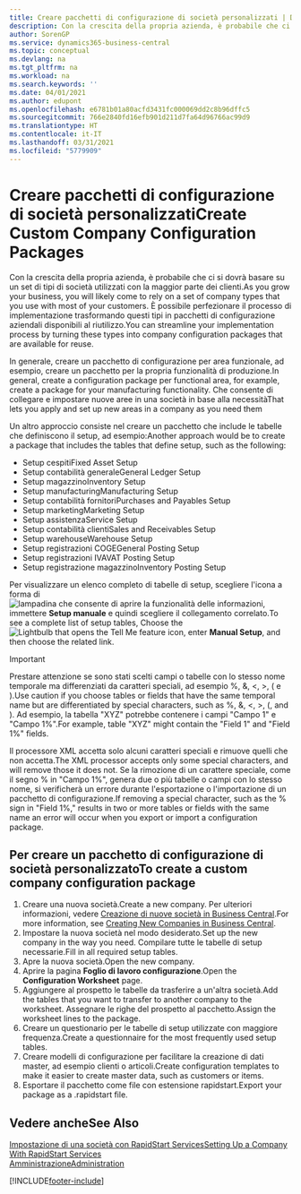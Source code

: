 ```yaml
---
title: Creare pacchetti di configurazione di società personalizzati | Documenti Microsoft
description: Con la crescita della propria azienda, è probabile che ci si dovrà basare su un set di tipi di società utilizzati con la maggior parte dei clienti. È possibile perfezionare il processo di implementazione trasformando questi tipi in pacchetti di configurazione aziendali disponibili al riutilizzo.
author: SorenGP
ms.service: dynamics365-business-central
ms.topic: conceptual
ms.devlang: na
ms.tgt_pltfrm: na
ms.workload: na
ms.search.keywords: ''
ms.date: 04/01/2021
ms.author: edupont
ms.openlocfilehash: e6781b01a80acfd3431fc000069dd2c8b96dffc5
ms.sourcegitcommit: 766e2840fd16efb901d211d7fa64d96766ac99d9
ms.translationtype: HT
ms.contentlocale: it-IT
ms.lasthandoff: 03/31/2021
ms.locfileid: "5779909"
---
```

# <a name="create-custom-company-configuration-packages"></a><span data-ttu-id="02872-104">Creare pacchetti di configurazione di società personalizzati</span><span class="sxs-lookup"><span data-stu-id="02872-104">Create Custom Company Configuration Packages</span></span>
<span data-ttu-id="02872-105">Con la crescita della propria azienda, è probabile che ci si dovrà basare su un set di tipi di società utilizzati con la maggior parte dei clienti.</span><span class="sxs-lookup"><span data-stu-id="02872-105">As you grow your business, you will likely come to rely on a set of company types that you use with most of your customers.</span></span> <span data-ttu-id="02872-106">È possibile perfezionare il processo di implementazione trasformando questi tipi in pacchetti di configurazione aziendali disponibili al riutilizzo.</span><span class="sxs-lookup"><span data-stu-id="02872-106">You can streamline your implementation process by turning these types into company configuration packages that are available for reuse.</span></span>  

<span data-ttu-id="02872-107">In generale, creare un pacchetto di configurazione per area funzionale, ad esempio, creare un pacchetto per la propria funzionalità di produzione.</span><span class="sxs-lookup"><span data-stu-id="02872-107">In general, create a configuration package per functional area, for example, create a package for your manufacturing functionality.</span></span> <span data-ttu-id="02872-108">Che consente di collegare e impostare nuove aree in una società in base alla necessità</span><span class="sxs-lookup"><span data-stu-id="02872-108">That lets you apply and set up new areas in a company as you need them</span></span>  

<span data-ttu-id="02872-109">Un altro approccio consiste nel creare un pacchetto che include le tabelle che definiscono il setup, ad esempio:</span><span class="sxs-lookup"><span data-stu-id="02872-109">Another approach would be to create a package that includes the tables that define setup, such as the following:</span></span>  

-   <span data-ttu-id="02872-110">Setup cespiti</span><span class="sxs-lookup"><span data-stu-id="02872-110">Fixed Asset Setup</span></span>  
-   <span data-ttu-id="02872-111">Setup contabilità generale</span><span class="sxs-lookup"><span data-stu-id="02872-111">General Ledger Setup</span></span>  
-   <span data-ttu-id="02872-112">Setup magazzino</span><span class="sxs-lookup"><span data-stu-id="02872-112">Inventory Setup</span></span>  
-   <span data-ttu-id="02872-113">Setup manufacturing</span><span class="sxs-lookup"><span data-stu-id="02872-113">Manufacturing Setup</span></span>  
-   <span data-ttu-id="02872-114">Setup contabilità fornitori</span><span class="sxs-lookup"><span data-stu-id="02872-114">Purchases and Payables Setup</span></span>  
-   <span data-ttu-id="02872-115">Setup marketing</span><span class="sxs-lookup"><span data-stu-id="02872-115">Marketing Setup</span></span>  
-   <span data-ttu-id="02872-116">Setup assistenza</span><span class="sxs-lookup"><span data-stu-id="02872-116">Service Setup</span></span>  
-   <span data-ttu-id="02872-117">Setup contabilità clienti</span><span class="sxs-lookup"><span data-stu-id="02872-117">Sales and Receivables Setup</span></span>  
-   <span data-ttu-id="02872-118">Setup warehouse</span><span class="sxs-lookup"><span data-stu-id="02872-118">Warehouse Setup</span></span>  
-   <span data-ttu-id="02872-119">Setup registrazioni COGE</span><span class="sxs-lookup"><span data-stu-id="02872-119">General Posting Setup</span></span>  
-   <span data-ttu-id="02872-120">Setup registrazioni IVA</span><span class="sxs-lookup"><span data-stu-id="02872-120">VAT Posting Setup</span></span>  
-   <span data-ttu-id="02872-121">Setup registrazione magazzino</span><span class="sxs-lookup"><span data-stu-id="02872-121">Inventory Posting Setup</span></span>  

<span data-ttu-id="02872-122">Per visualizzare un elenco completo di tabelle di setup, scegliere l'icona a forma di ![lampadina che consente di aprire la funzionalità delle informazioni](media/ui-search/search_small.png "Informazioni sull'operazione che si desidera eseguire"), immettere **Setup manuale** e quindi scegliere il collegamento correlato.</span><span class="sxs-lookup"><span data-stu-id="02872-122">To see a complete list of setup tables, Choose the ![Lightbulb that opens the Tell Me feature](media/ui-search/search_small.png "Tell me what you want to do") icon, enter **Manual Setup**, and then choose the related link.</span></span>  

> [!IMPORTANT]
> <span data-ttu-id="02872-123">Prestare attenzione se sono stati scelti campi o tabelle con lo stesso nome temporale ma differenziati da caratteri speciali, ad esempio %, &, <, >, ( e ).</span><span class="sxs-lookup"><span data-stu-id="02872-123">Use caution if you choose tables or fields that have the same temporal name but are differentiated by special characters, such as %, &, <, >, (, and ).</span></span> <span data-ttu-id="02872-124">Ad esempio, la tabella "XYZ" potrebbe contenere i campi "Campo 1" e "Campo 1%".</span><span class="sxs-lookup"><span data-stu-id="02872-124">For example, table "XYZ" might contain the "Field 1" and "Field 1%" fields.</span></span>
>
> <span data-ttu-id="02872-125">Il processore XML accetta solo alcuni caratteri speciali e rimuove quelli che non accetta.</span><span class="sxs-lookup"><span data-stu-id="02872-125">The XML processor accepts only some special characters, and will remove those it does not.</span></span> <span data-ttu-id="02872-126">Se la rimozione di un carattere speciale, come il segno % in "Campo 1%", genera due o più tabelle o campi con lo stesso nome, si verificherà un errore durante l'esportazione o l'importazione di un pacchetto di configurazione.</span><span class="sxs-lookup"><span data-stu-id="02872-126">If removing a special character, such as the % sign in "Field 1%," results in two or more tables or fields with the same name an error will occur when you export or import a configuration package.</span></span>

## <a name="to-create-a-custom-company-configuration-package"></a><span data-ttu-id="02872-127">Per creare un pacchetto di configurazione di società personalizzato</span><span class="sxs-lookup"><span data-stu-id="02872-127">To create a custom company configuration package</span></span>  
1.  <span data-ttu-id="02872-128">Creare una nuova società.</span><span class="sxs-lookup"><span data-stu-id="02872-128">Create a new company.</span></span> <span data-ttu-id="02872-129">Per ulteriori informazioni, vedere [Creazione di nuove società in Business Central](about-new-company.md).</span><span class="sxs-lookup"><span data-stu-id="02872-129">For more information, see [Creating New Companies in Business Central](about-new-company.md).</span></span>  
3.  <span data-ttu-id="02872-130">Impostare la nuova società nel modo desiderato.</span><span class="sxs-lookup"><span data-stu-id="02872-130">Set up the new company in the way you need.</span></span> <span data-ttu-id="02872-131">Compilare tutte le tabelle di setup necessarie.</span><span class="sxs-lookup"><span data-stu-id="02872-131">Fill in all required setup tables.</span></span>  
4.  <span data-ttu-id="02872-132">Apre la nuova società.</span><span class="sxs-lookup"><span data-stu-id="02872-132">Open the new company.</span></span>
5. <span data-ttu-id="02872-133">Aprire la pagina **Foglio di lavoro configurazione**.</span><span class="sxs-lookup"><span data-stu-id="02872-133">Open the **Configuration Worksheet** page.</span></span>  
6.  <span data-ttu-id="02872-134">Aggiungere al prospetto le tabelle da trasferire a un'altra società.</span><span class="sxs-lookup"><span data-stu-id="02872-134">Add the tables that you want to transfer to another company to the worksheet.</span></span> <span data-ttu-id="02872-135">Assegnare le righe del prospetto al pacchetto.</span><span class="sxs-lookup"><span data-stu-id="02872-135">Assign the worksheet lines to the package.</span></span>  
7.  <span data-ttu-id="02872-136">Creare un questionario per le tabelle di setup utilizzate con maggiore frequenza.</span><span class="sxs-lookup"><span data-stu-id="02872-136">Create a questionnaire for the most frequently used setup tables.</span></span>  
8.  <span data-ttu-id="02872-137">Creare modelli di configurazione per facilitare la creazione di dati master, ad esempio clienti o articoli.</span><span class="sxs-lookup"><span data-stu-id="02872-137">Create configuration templates to make it easier to create master data, such as customers or items.</span></span>  
9.  <span data-ttu-id="02872-138">Esportare il pacchetto come file con estensione rapidstart.</span><span class="sxs-lookup"><span data-stu-id="02872-138">Export your package as a .rapidstart file.</span></span>  

## <a name="see-also"></a><span data-ttu-id="02872-139">Vedere anche</span><span class="sxs-lookup"><span data-stu-id="02872-139">See Also</span></span>  
[<span data-ttu-id="02872-140">Impostazione di una società con RapidStart Services</span><span class="sxs-lookup"><span data-stu-id="02872-140">Setting Up a Company With RapidStart Services</span></span>](admin-set-up-a-company-with-rapidstart.md)  
[<span data-ttu-id="02872-141">Amministrazione</span><span class="sxs-lookup"><span data-stu-id="02872-141">Administration</span></span>](admin-setup-and-administration.md)


[!INCLUDE[footer-include](includes/footer-banner.md)]